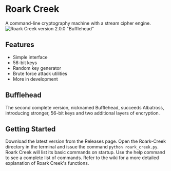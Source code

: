 # Roark Creek
A command-line cryptography machine with a stream cipher engine.
![Roark Creek version 2.0.0 "Bufflehead"](https://i.imgur.com/TRuAIzN.png)
## Features
* Simple interface
* 56-bit keys
* Random key generator
* Brute force attack utilities
* More in development
## Bufflehead
The second complete version, nicknamed Bufflehead, succeeds Albatross, introducing stronger, 56-bit keys and two additional layers of encryption. 
## Getting Started
Download the latest version from the Releases page. Open the Roark-Creek directory in the terminal and issue the command `python roark_creek.py`.
Roark Creek will list its basic commands on startup. Use the help command to see a complete list of commands.
Refer to the wiki for a more detailed explanation of Roark Creek's functions.
